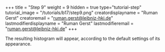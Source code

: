 +++
title = "Step 9"
weight = 9
hidden = true
type="tutorial-step"
tutorial_image = "/tutorials/b17/step9.png"
creatordisplayname = "Ruman Gerst"
creatoremail = "ruman.gerst@leibniz-hki.de"
lastmodifierdisplayname = "Ruman Gerst"
lastmodifieremail = "ruman.gerst@leibniz-hki.de"
+++

The resulting histogram will appear, according to the default settings of its appearance. 